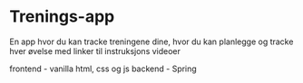 # Trenings-app

En app hvor du kan tracke treningene dine, hvor du kan planlegge og tracke hver øvelse med linker til instruksjons videoer

frontend - vanilla html, css og js
backend - Spring
